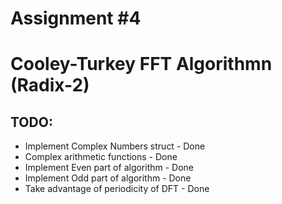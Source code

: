 # Assignment #4
# Cooley-Turkey FFT Algorithmn (Radix-2)
## TODO:
- Implement Complex Numbers struct - Done
- Complex arithmetic functions - Done
- Implement Even part of algorithm - Done
- Implement Odd part of algorithm - Done
- Take advantage of periodicity of DFT - Done